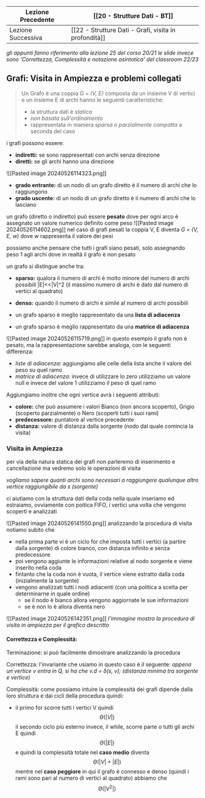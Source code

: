 | Lezione Precedente | [[20 - Strutture Dati - BT]]                          |
| ------------------ | ----------------------------------------------------- |
| Lezione Successiva | [[22 - Strutture Dati - Grafi, visita in profondità]] |
_gli appunti fanno riferimento alla lezione 25 del corso 20/21 le slide invece sono 'Correttezza, Complessità e notazione asintotica' del classroom 22/23_

## Grafi: Visita in Ampiezza e problemi collegati
>Un Grafo è una coppia *G = (V, E)* composta da un insieme V di vertici e un insieme E di archi
>hanno le seguenti caratteristiche:
>- la struttura dati è *statica*
>- *non basata sull'ordinamento*
>- rappresentata in maniera *sparsa o parzialmente compatta* a seconda del caso

i grafi possono essere:
- **indiretti:** se sono rappresentati con archi senza direzione
- **diretti:** se gli archi hanno una direzione

![[Pasted image 20240526114323.png]]

- **grado entrante:** di un nodo di un grafo diretto è il numero di archi che lo raggiungono
- **grado uscente:** di un nodo di un grafo diretto è il numero di archi che lo lasciano

un grafo (diretto o indiretto) può essere **pesato** dove per ogni arco è assegnato un valore numerico definito come peso
![[Pasted image 20240526114602.png]]
nel caso di grafi pesati la coppia V, E diventa *G = (V, E, w)* dove *w* rappresenta il valore dei pesi

possiamo anche pensare che tutti i grafi siano pesati, solo assegnando peso 1 agli archi dove in realtà il grafo è non pesato

un grafo si distingue anche tra:
- **sparso:** qualora il numero di archi è molto minore del numero di archi possibili |E|<<|V|^2 (il massimo numero di archi è dato dal numero di vertici al quadrato)
- **denso:** quando il numero di archi è simile al numero di archi possibili 

- un grafo sparso è meglio rappresentato da una **lista di adiacenza**
- un grafo sparso è meglio rappresentato da una **matrice di adiacenza**

![[Pasted image 20240526115719.png]]
in questo esempio il grafo non è pesato, ma la rappresentazione sarebbe analoga, con le seguenti differenza:
- *liste di adiacenza*: aggiungiamo alle celle della lista anche il valore del peso su quel ramo
- *matrice di adiacenza*: invece di utilizzare lo zero utilizziamo un valore null e invece del valore 1 utilizziamo il peso di quel ramo

Aggiungiamo inoltre che ogni vertice avrà i seguenti attributi:
- **colore:** che può assumere i valori Bianco (non ancora scoperto), Grigio (scoperto parzialmente) o Nero (scoperti tutti i suoi rami)
- **predecessore:** puntatore al vertice precedente
- **distanza:** valore di distanza dalla sorgente (nodo dal quale comincia la visita)

### Visita in Ampiezza
per via della natura statica dei grafi non parleremo di inserimento e cancellazione ma vedremo solo le operazioni di visita

*vogliamo sapere quanti archi sono necessari a raggiungere qualunque altro vertice raggiungibile da s (sorgente)*

ci aiutiamo con la struttura dati della coda nella quale inseriamo ed estraiamo, ovviamente con poitica FIFO, i vertici una volta che vengono scoperti e analizzati

![[Pasted image 20240526141550.png]]
analizzando la procedura di visita notiamo subito che 
- nella prima parte vi è un ciclo for che imposta tutti i vertici (a partire dalla sorgente) di colore bianco, con distanza infinito e senza predecessore
- poi vengono aggiunte le informazioni relative al nodo sorgente e viene inserito nella coda
- fintanto che la coda non è vuota, il vertice viene estratto dalla coda (inizialmente la sorgente)
- vengono analizzati tutti i nodi adiacenti (con una politica a scelta per determinarne in quale ordine)
	- se il nodo è bianco allora vengono aggiornate le sue informazioni 
	- se è non lo è allora diventa nero

![[Pasted image 20240526142351.png]]
*l'immagine mostra la procedura di visita in ampiezza per il grafico descritto*

#### Correttezza e Complessità:
Terminazione:
si può facilmente dimostrare analizzando la procedura 

Correttezza:
l'invariante che usiamo in questo caso è il seguente: *appena un vertice v entra in Q, si ha che v.d = δ(s, v); (distanza minima tra sorgente e vertice)*

Complessità:
come possiamo intuire la complessità dei grafi dipende dalla loro struttura e dai cicli della procedura quindi:
- il primo for scorre tutti i vertici V quindi $$Θ(|V|)$$il secondo ciclo più esterno invece, il while, scorre parte o tutti gli archi E quindi $$Θ(|E|)$$e quindi la complessità totale nel **caso medio** diventa $$Θ(|V| + |E|)$$mentre nel **caso peggiore** in qui il grafo è connesso e denso (quindi i rami sono pari al numero di vertici al quadrato) abbiamo che $$Θ(|V^2|)$$